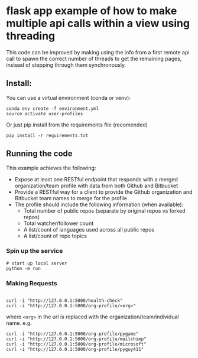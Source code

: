# flask app example of how to make multiple api calls within a view using threading

This code can be improved by making using the info from a first remote api call
to spawn the correct number of threads to get the remaining pages, instead 
of stepping through them synchronously.

## Install:

You can use a virtual environment (conda or venv):
```
conda env create -f environment.yml
source activate user-profiles
```

Or just pip install from the requirements file (recomended)
``` 
pip install -r requirements.txt
```

## Running the code

This example achieves the following: 
- Expose at least one RESTful endpoint that responds with a 
merged organization/team profile with data from both Github and Bitbucket 
- Provide a RESTful way for a client to provide the Github organization and 
Bitbucket team names to merge for the profile 
- The profile should include the following information (when available): 
    - Total number of public repos (separate by original repos vs forked repos) 
    - Total watcher/follower count 
    - A list/count of languages used across all public repos 
    - A list/count of repo topics

### Spin up the service

```
# start up local server
python -m run 
```

### Making Requests

```

curl -i "http://127.0.0.1:5000/health-check"
curl -i "http://127.0.0.1:5000/org-profile/<org>"  

```
where `<org>` in the url is replaced with the organization/team/individual name.
e.g.

    curl -i "http://127.0.0.1:5000/org-profile/pygame" 
    curl -i "http://127.0.0.1:5000/org-profile/mailchimp" 
    curl -i "http://127.0.0.1:5000/org-profile/microsoft" 
    curl -i "http://127.0.0.1:5000/org-profile/pyguy411" 
